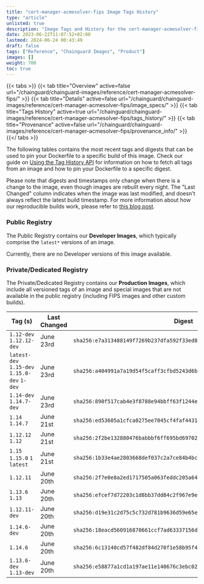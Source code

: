 ```yaml
---
title: "cert-manager-acmesolver-fips Image Tags History"
type: "article"
unlisted: true
description: "Image Tags and History for the cert-manager-acmesolver-fips Chainguard Image"
date: 2023-06-22T11:07:52+02:00
lastmod: 2024-06-24 00:43:49
draft: false
tags: ["Reference", "Chainguard Images", "Product"]
images: []
weight: 700
toc: true
---
```


{{< tabs >}}
{{< tab title="Overview" active=false url="/chainguard/chainguard-images/reference/cert-manager-acmesolver-fips/" >}}
{{< tab title="Details" active=false url="/chainguard/chainguard-images/reference/cert-manager-acmesolver-fips/image_specs/" >}}
{{< tab title="Tags History" active=true url="/chainguard/chainguard-images/reference/cert-manager-acmesolver-fips/tags_history/" >}}
{{< tab title="Provenance" active=false url="/chainguard/chainguard-images/reference/cert-manager-acmesolver-fips/provenance_info/" >}}
{{</ tabs >}}

The following tables contains the most recent tags and digests that can be used to pin your Dockerfile to a specific build of this image. Check our guide on [Using the Tag History API](/chainguard/chainguard-images/using-the-tag-history-api/) for information on how to fetch all tags from an image and how to pin your Dockerfile to a specific digest.

Please note that digests and timestamps only change when there is a change to the image, even though images are rebuilt every night. The "Last Changed" column indicates when the image was last modified, and doesn't always reflect the latest build timestamp. For more information about how our reproducible builds work, please refer to [this blog post](https://www.chainguard.dev/unchained/reproducing-chainguards-reproducible-image-builds).

### Public Registry
The Public Registry contains our **Developer Images**, which typically comprise the `latest*` versions of an image.

Currently, there are no Developer versions of this image available.

### Private/Dedicated Registry
The Private/Dedicated Registry contains our **Production Images**, which include all versioned tags of an image and special images that are not available in the public registry (including FIPS images and other custom builds).

| Tag (s)                                       | Last Changed | Digest                                                                    |
|-----------------------------------------------|--------------|---------------------------------------------------------------------------|
|  `1.12-dev` `1.12.12-dev`                     | June 23rd    | `sha256:e7a313488149f7269b237dfa592f33ed8603fda6f4949a57a7ce0746eda717c1` |
|  `latest-dev` `1.15-dev` `1.15.0-dev` `1-dev` | June 23rd    | `sha256:a404991a7a19d54f5caff3cfbd5243d6b6b24a23e49fc8793ca279e5afe67919` |
|  `1.14-dev` `1.14.7-dev`                      | June 23rd    | `sha256:890f517cab4e3f8788e94bbff63f1244eb748cb15f65e432c2dfc05ee9b45a7e` |
|  `1.14` `1.14.7`                              | June 21st    | `sha256:ed53605a1cfca0275ee7045cf4faf4431d44fe4bdc51a203108886a632326015` |
|  `1.12.12` `1.12`                             | June 21st    | `sha256:2f2be132880476babbbf6ff695bd697024859acf38c54914fe242e8598376941` |
|  `1.15` `1.15.0` `1` `latest`                 | June 21st    | `sha256:1b33e4ae2803668def037c2a7ce84b4bc9329e3dc296ae9895299fb7c7430aa1` |
|  `1.12.11`                                    | June 20th    | `sha256:2f7e0e8a2ed1717505a063feddc205a647bf9f720ca7ff489d5a630f9c66b608` |
|  `1.13.6` `1.13`                              | June 20th    | `sha256:efcef7d72203c1d8bb37dd84c2f967e9e4c3f04540c95ff192195a1483136ea6` |
|  `1.12.11-dev`                                | June 20th    | `sha256:d19e31c2d75c5c732d781b9636d59e65e1ac9b8a6dbac85830ba6c1e9fa4e4b6` |
|  `1.14.6-dev`                                 | June 20th    | `sha256:18eacd560916870661ccf7ad63337156d87b47e1830875e29e46834d46615aae` |
|  `1.14.6`                                     | June 20th    | `sha256:6c13140cd57f482df84d270f1e58b95f40464ec8154608d717dabe0abd94691b` |
|  `1.13.6-dev` `1.13-dev`                      | June 20th    | `sha256:e58877a1cd1a197ae11e140676c3ebc023b38ea97a7b456a5241540141d1adf4` |

